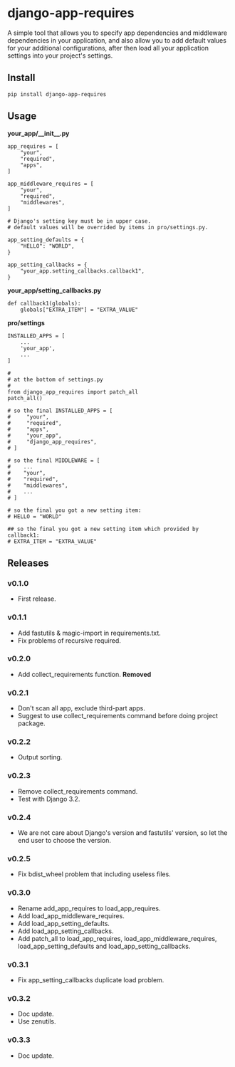 # django-app-requires

A simple tool that allows you to specify app dependencies and middleware dependencies in your application, and also allow you to add default values for your additional configurations, after then load all your application settings into your project's settings.


## Install

```
pip install django-app-requires
```

## Usage

**your_app/\_\_init\_\_.py**

```
app_requires = [
    "your",
    "required",
    "apps",
]

app_middleware_requires = [
    "your",
    "required",
    "middlewares",
]

# Django's setting key must be in upper case.
# default values will be overrided by items in pro/settings.py.

app_setting_defaults = {
    "HELLO": "WORLD",
}

app_setting_callbacks = {
    "your_app.setting_callbacks.callback1",
}
```

**your_app/setting_callbacks.py**

```
def callback1(globals):
    globals["EXTRA_ITEM"] = "EXTRA_VALUE"
```

**pro/settings**

```
INSTALLED_APPS = [
    ...
    'your_app',
    ...
]

#
# at the bottom of settings.py
#
from django_app_requires import patch_all
patch_all()

# so the final INSTALLED_APPS = [
#     "your",
#     "required",
#     "apps",
#     "your_app",
#     "django_app_requires",
# ]

# so the final MIDDLEWARE = [
#    ...
#    "your",
#    "required",
#    "middlewares",
#    ...
# ]

# so the final you got a new setting item:
# HELLO = "WORLD"

## so the final you got a new setting item which provided by callback1:
# EXTRA_ITEM = "EXTRA_VALUE"
```


## Releases

### v0.1.0

- First release.

### v0.1.1

- Add fastutils & magic-import in requirements.txt.
- Fix problems of recursive required.

### v0.2.0

- Add collect_requirements function. **Removed**

### v0.2.1

- Don't scan all app, exclude third-part apps.
- Suggest to use collect_requirements command before doing project package.

### v0.2.2

- Output sorting.

### v0.2.3

- Remove collect_requirements command.
- Test with Django 3.2.

### v0.2.4

- We are not care about Django's version and fastutils' version, so let the end user to choose the version.

### v0.2.5

- Fix bdist_wheel problem that including useless files.


### v0.3.0

- Rename add_app_requires to load_app_requires.
- Add load_app_middleware_requires.
- Add load_app_setting_defaults.
- Add load_app_setting_callbacks.
- Add patch_all to load_app_requires, load_app_middleware_requires, load_app_setting_defaults and load_app_setting_callbacks.

### v0.3.1

- Fix app_setting_callbacks duplicate load problem.

### v0.3.2

- Doc update.
- Use zenutils.

### v0.3.3

- Doc update.
